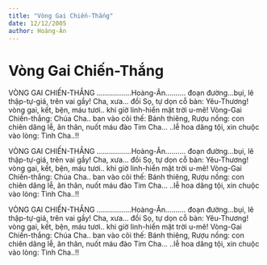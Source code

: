 ```yaml
---
title: "Vòng Gai Chiến-Thắng"
date: 12/12/2005
author: Hoàng-Ân
---
```


# Vòng Gai Chiến-Thắng

VÒNG GAI CHIẾN-THẮNG
.................Hoàng-Ân..........
                                      đoạn đường...bụi,
                                              lê
                                      thập-tự-giá,
                                              trên vai gầy!
                                      Cha,
                                      xưa...
                                      đồi Sọ,
                                              tự dọn 
                                              cỗ bàn:
                                      Yêu-Thương!
                                      vòng gai,
                                      kết, bện,
                                              máu tươi..
                                      khi giờ linh-hiển
                                      mặt trời
                                              u-mê!
                                      Vòng-Gai
                                      Chiến-thắng:
                                              Chúa Cha..
                                              ban vào
                                              cõi
                                              thế:
                                       Bánh thiêng,
                                       Rượu nồng:
                                              con chiên
                                              dâng lễ,
                                       ăn thân,
                                       nuốt máu đào
                                       Tim Cha...
                                       ..lễ hoa
                                       dâng tội,
                                       xin chuộc vào
                                                   lòng:
                                       Tình Cha..!!

VÒNG GAI CHIẾN-THẮNG
.................Hoàng-Ân..........
                                      đoạn đường...bụi,
                                              lê
                                      thập-tự-giá,
                                              trên vai gầy!
                                      Cha,
                                      xưa...
                                      đồi Sọ,
                                              tự dọn 
                                              cỗ bàn:
                                      Yêu-Thương!
                                      vòng gai,
                                      kết, bện,
                                              máu tươi..
                                      khi giờ linh-hiển
                                      mặt trời
                                              u-mê!
                                      Vòng-Gai
                                      Chiến-thắng:
                                              Chúa Cha..
                                              ban vào
                                              cõi
                                              thế:
                                       Bánh thiêng,
                                       Rượu nồng:
                                              con chiên
                                              dâng lễ,
                                       ăn thân,
                                       nuốt máu đào
                                       Tim Cha...
                                       ..lễ hoa
                                       dâng tội,
                                       xin chuộc vào
                                                   lòng:
                                       Tình Cha..!!

VÒNG GAI CHIẾN-THẮNG
.................Hoàng-Ân..........
                                      đoạn đường...bụi,
                                              lê
                                      thập-tự-giá,
                                              trên vai gầy!
                                      Cha,
                                      xưa...
                                      đồi Sọ,
                                              tự dọn 
                                              cỗ bàn:
                                      Yêu-Thương!
                                      vòng gai,
                                      kết, bện,
                                              máu tươi..
                                      khi giờ linh-hiển
                                      mặt trời
                                              u-mê!
                                      Vòng-Gai
                                      Chiến-thắng:
                                              Chúa Cha..
                                              ban vào
                                              cõi
                                              thế:
                                       Bánh thiêng,
                                       Rượu nồng:
                                              con chiên
                                              dâng lễ,
                                       ăn thân,
                                       nuốt máu đào
                                       Tim Cha...
                                       ..lễ hoa
                                       dâng tội,
                                       xin chuộc vào
                                                   lòng:
                                       Tình Cha..!!
